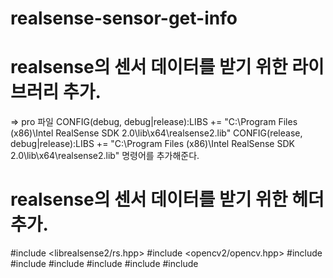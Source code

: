 # realsense-sensor-get-info

# realsense의 센서 데이터를 받기 위한 라이브러리 추가.
=> pro 파일
CONFIG(debug, debug|release):LIBS += "C:\Program Files (x86)\Intel RealSense SDK 2.0\lib\x64\realsense2.lib"
CONFIG(release, debug|release):LIBS += "C:\Program Files (x86)\Intel RealSense SDK 2.0\lib\x64\realsense2.lib"
명령어를 추가해준다.

# realsense의 센서 데이터를 받기 위한 헤더 추가.
#include <librealsense2/rs.hpp>
#include <opencv2/opencv.hpp>
#include <QTimer>
#include <map>
#include <chrono>
#include <mutex>
#include <thread>
#include <string>
  
